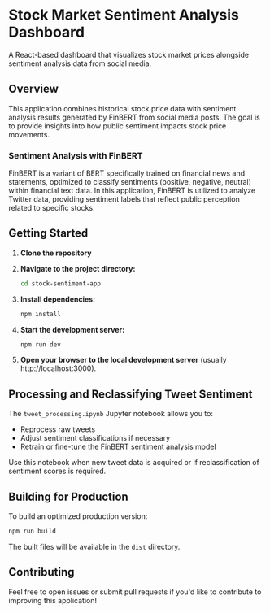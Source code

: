 # Stock Market Sentiment Analysis Dashboard

A React-based dashboard that visualizes stock market prices alongside sentiment analysis data from social media.

## Overview

This application combines historical stock price data with sentiment analysis results generated by FinBERT from social media posts. The goal is to provide insights into how public sentiment impacts stock price movements.

### Sentiment Analysis with FinBERT

FinBERT is a variant of BERT specifically trained on financial news and statements, optimized to classify sentiments (positive, negative, neutral) within financial text data. In this application, FinBERT is utilized to analyze Twitter data, providing sentiment labels that reflect public perception related to specific stocks.

## Getting Started

1. **Clone the repository**
2. **Navigate to the project directory:**

   ```bash
   cd stock-sentiment-app
   ```

3. **Install dependencies:**

   ```bash
   npm install
   ```

4. **Start the development server:**

   ```bash
   npm run dev
   ```

5. **Open your browser to the local development server** (usually http://localhost:3000).

## Processing and Reclassifying Tweet Sentiment

The `tweet_processing.ipynb` Jupyter notebook allows you to:

- Reprocess raw tweets
- Adjust sentiment classifications if necessary
- Retrain or fine-tune the FinBERT sentiment analysis model

Use this notebook when new tweet data is acquired or if reclassification of sentiment scores is required.

## Building for Production

To build an optimized production version:

```bash
npm run build
```

The built files will be available in the `dist` directory.

## Contributing

Feel free to open issues or submit pull requests if you'd like to contribute to improving this application!

